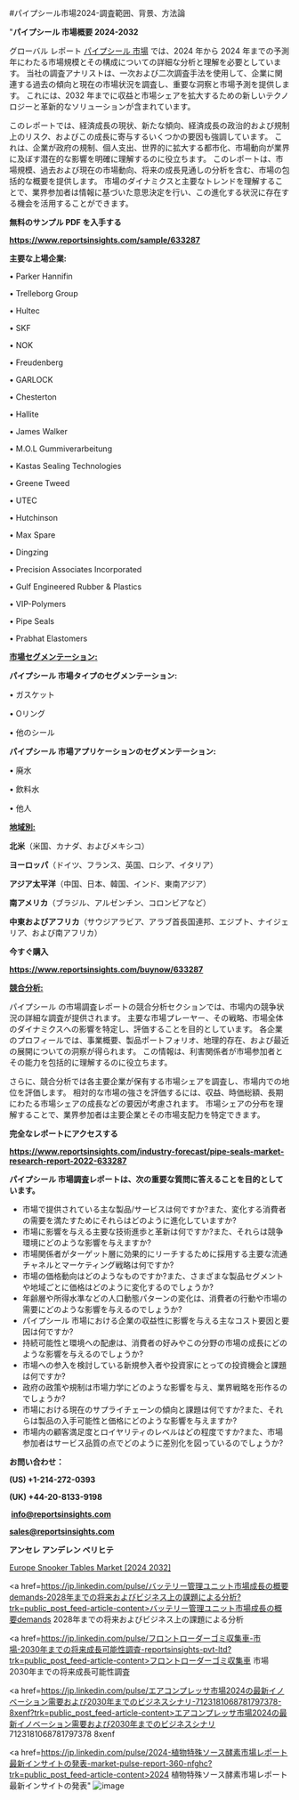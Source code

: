 #パイプシール市場2024-調査範囲、背景、方法論

"<strong>パイプシール 市場概要 2024-2032</strong>

グローバル レポート <a href=https://www.reportsinsights.com/sample/633287>パイプシール 市場</a> では、2024 年から 2024 年までの予測年にわたる市場規模とその構成についての詳細な分析と理解を必要としています。 当社の調査アナリストは、一次および二次調査手法を使用して、企業に関連する過去の傾向と現在の市場状況を調査し、重要な洞察と市場予測を提供します。 これには、2032 年までに収益と市場シェアを拡大​​するための新しいテクノロジーと革新的なソリューションが含まれています。

このレポートでは、経済成長の現状、新たな傾向、経済成長の政治的および規制上のリスク、およびこの成長に寄与するいくつかの要因も強調しています。 これは、企業が政府の規制、個人支出、世界的に拡大する都市化、市場動向が業界に及ぼす潜在的な影響を明確に理解するのに役立ちます。 このレポートは、市場規模、過去および現在の市場動向、将来の成長見通しの分析を含む、市場の包括的な概要を提供します。 市場のダイナミクスと主要なトレンドを理解することで、業界参加者は情報に基づいた意思決定を行い、この進化する状況に存在する機会を活用することができます。

<strong><b>無料のサンプル PDF を入手する</b></strong>

<a href=https://www.reportsinsights.com/sample/633287><strong><u>https://www.reportsinsights.com/sample/633287</u></strong></a>

<strong>主要な上場企業:</strong>

• Parker Hannifin

• Trelleborg Group

• Hultec

• SKF

• NOK

• Freudenberg

• GARLOCK

• Chesterton

• Hallite

• James Walker

• M.O.L Gummiverarbeitung

• Kastas Sealing Technologies

• Greene Tweed

• UTEC

• Hutchinson

• Max Spare

• Dingzing

• Precision Associates Incorporated

• Gulf Engineered Rubber & Plastics

• VIP-Polymers

• Pipe Seals

• Prabhat Elastomers

<strong><u>市場セグメンテーション</u></strong><strong><u>:</u></strong>

<strong>パイプシール 市場タイプのセグメンテーション:</strong>

• ガスケット

• Oリング

• 他のシール

<strong>パイプシール 市場アプリケーションのセグメンテーション:</strong>

• 廃水

• 飲料水

• 他人

<strong><u>地域別</u></strong><strong><u>:</u></strong>

<strong>北米</strong>（米国、カナダ、およびメキシコ）

<strong>ヨーロッパ</strong>（ドイツ、フランス、英国、ロシア、イタリア）

<strong>アジア太平洋</strong>（中国、日本、韓国、インド、東南アジア）

<strong>南アメリカ</strong>（ブラジル、アルゼンチン、コロンビアなど）

<strong>中東およびアフリカ</strong>（サウジアラビア、アラブ首長国連邦、エジプト、ナイジェリア、および南アフリカ）

<strong>今すぐ購入</strong>

<a href=https://www.reportsinsights.com/buynow/633287><strong><u>https://www.reportsinsights.com/buynow/633287</u></strong></a>

<strong><u>競合分析:</u></strong>

パイプシール の市場調査レポートの競合分析セクションでは、市場内の競争状況の詳細な調査が提供されます。 主要な市場プレーヤー、その戦略、市場全体のダイナミクスへの影響を特定し、評価することを目的としています。 各企業のプロフィールでは、事業概要、製品ポートフォリオ、地理的存在、および最近の展開についての洞察が得られます。 この情報は、利害関係者が市場参加者とその能力を包括的に理解するのに役立ちます。

さらに、競合分析では各主要企業が保有する市場シェアを調査し、市場内での地位を評価します。 相対的な市場の強さを評価するには、収益、時価総額、長期にわたる市場シェアの成長などの要因が考慮されます。 市場シェアの分布を理解することで、業界参加者は主要企業とその市場支配力を特定できます。

<strong>完全なレポートにアクセスする</strong>

<a href=https://www.reportsinsights.com/industry-forecast/pipe-seals-market-research-report-2022-633287><strong><u><b>https://www.reportsinsights.com/industry-forecast/pipe-seals-market-research-report-2022-633287</b></u></strong></a>

<strong><b>パイプシール 市場調査レポートは、次の重要な質問に答えることを目的としています。</b></strong>
<ul>
  <li>市場で提供されている主な製品/サービスは何ですか?また、変化する消費者の需要を満たすためにそれらはどのように進化していますか?</li>
  <li>市場に影響を与える主要な技術進歩と革新は何ですか?また、それらは競争環境にどのような影響を与えますか?</li>
  <li>市場関係者がターゲット層に効果的にリーチするために採用する主要な流通チャネルとマーケティング戦略は何ですか?</li>
  <li>市場の価格動向はどのようなものですか?また、さまざまな製品セグメントや地域ごとに価格はどのように変化するのでしょうか?</li>
  <li>年齢層や所得水準などの人口動態パターンの変化は、消費者の行動や市場の需要にどのような影響を与えるのでしょうか?</li>
  <li>パイプシール 市場における企業の収益性に影響を与える主なコスト要因と要因は何ですか?</li>
  <li>持続可能性と環境への配慮は、消費者の好みやこの分野の市場の成長にどのような影響を与えるのでしょうか?</li>
  <li>市場への参入を検討している新規参入者や投資家にとっての投資機会と課題は何ですか?</li>
  <li>政府の政策や規制は市場力学にどのような影響を与え、業界戦略を形作るのでしょうか?</li>
  <li>市場における現在のサプライチェーンの傾向と課題は何ですか?また、それらは製品の入手可能性と価格にどのような影響を与えますか?</li>
  <li>市場内の顧客満足度とロイヤリティのレベルはどの程度ですか?また、市場参加者はサービス品質の点でどのように差別化を図っているのでしょうか?</li>
</ul>
<strong>お問い合わせ：</strong>

<strong>(US) +1-214-272-0393</strong>

<strong>(UK) +44-20-8133-9198</strong>

<strong> </strong><a href=info@reportsinsights.com><strong><u>info@reportsinsights.com</u></strong></a>

<a href=sales@reportsinsights.com><strong><u>sales@reportsinsights.com</u></strong></a>

<strong>アンセレ アンデレン ベリヒテ</strong>

<a href=https://www.linkedin.com/pulse/europe-snooker-tables-market-cagr-key-insights-fl6rf/>Europe Snooker Tables Market [2024 2032]</a>

<a href=https://jp.linkedin.com/pulse/バッテリー管理ユニット市場成長の概要demands-2028年までの将来およびビジネス上の課題による分析?trk=public_post_feed-article-content>バッテリー管理ユニット市場成長の概要demands 2028年までの将来およびビジネス上の課題による分析</a>

<a href=https://jp.linkedin.com/pulse/フロントローダーゴミ収集車-市場-2030年までの将来成長可能性調査-reportsinsights-pvt-ltd?trk=public_post_feed-article-content>フロントローダーゴミ収集車 市場 2030年までの将来成長可能性調査</a>

<a href=https://jp.linkedin.com/pulse/エアコンプレッサ市場2024の最新イノベーション需要および2030年までのビジネスシナリ-7123181068781797378-8xenf?trk=public_post_feed-article-content>エアコンプレッサ市場2024の最新イノベーション需要および2030年までのビジネスシナリ 7123181068781797378 8xenf</a>

<a href=https://jp.linkedin.com/pulse/2024-植物特殊ソース酵素市場レポート最新インサイトの発表-market-pulse-report-360-nfghc?trk=public_post_feed-article-content>2024 植物特殊ソース酵素市場レポート最新インサイトの発表</a>"
![image](https://github.com/aakesh123242/RIMarket/assets/158431203/c4534c61-64fc-4e1f-aa70-8a4278563ffe)
